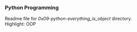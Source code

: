 ### Python Programming
Readme file for *0x09-python-everything_is_object* directory.  
Highlight: OOP
